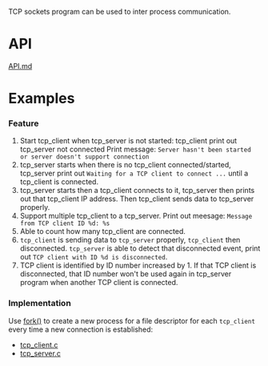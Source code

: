 TCP sockets program can be used to inter process communication.

# API

[API.md](API.md)

# Examples

### Feature

1. Start tcp_client when tcp_server is not started: tcp_client print out tcp_server not connected
Print message: ``Server hasn't been started or server doesn't support connection``
2. tcp_server starts when there is no tcp_client connected/started, tcp_server print out ``Waiting for a TCP client to connect ...`` until a tcp_client is connected.
3. tcp_server starts then a tcp_client connects to it, tcp_server then prints out that tcp_client IP address. Then tcp_client sends data to tcp_server properly.
4. Support multiple tcp_client to a tcp_server. Print out meesage: ``Message from TCP client ID %d: %s``
5. Able to count how many tcp_client are connected.
6. ``tcp_client`` is sending data to ``tcp_server`` properly, ``tcp_client`` then disconnected. ``tcp_server`` is able to detect that disconnected event, print out ``TCP client with ID %d is disconnected``.
7. TCP client is identified by ID number increased by 1. If that TCP client is disconnected, that ID number won't be used again in tcp_server program when another TCP client is connected.

### Implementation

Use [fork()](https://github.com/TranPhucVinh/C/tree/master/Physical%20layer/Process/Process%20cloning) to create a new process for a file descriptor for each ``tcp_client`` every time a new connection is established:

* [tcp_client.c](tcp_client.c)
* [tcp_server.c](tcp_server.c)
